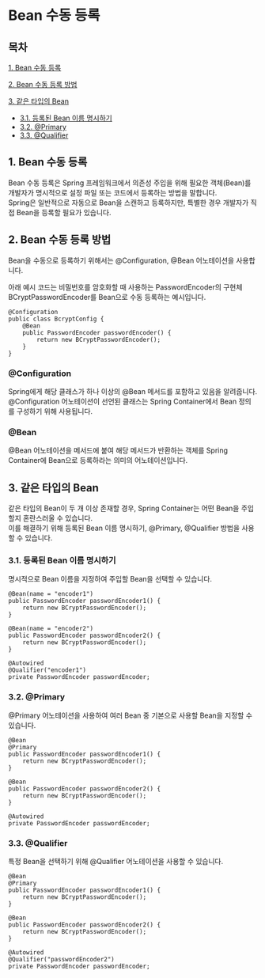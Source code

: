 # Bean 수동 등록

## 목차

[1. Bean 수동 등록](#1-bean-수동-등록)

[2. Bean 수동 등록 방법](#2-bean-수동-등록-방법)

[3. 같은 타입의 Bean](#3-같은-타입의-bean)
- [3.1. 등록된 Bean 이름 명시하기](#31-등록된-bean-이름-명시하기)
- [3.2. @Primary](#32-primary)
- [3.3. @Qualifier](#33-qualifier)

## 1. Bean 수동 등록

Bean 수동 등록은 Spring 프레임워크에서 의존성 주입을 위해 필요한 객체(Bean)를 개발자가 명시적으로 설정 파일 또는 코드에서 등록하는 방법을 말합니다.<br>
Spring은 일반적으로 자동으로 Bean을 스캔하고 등록하지만, 특별한 경우 개발자가 직접 Bean을 등록할 필요가 있습니다.

## 2. Bean 수동 등록 방법

Bean을 수동으로 등록하기 위해서는 @Configuration, @Bean 어노테이션을 사용합니다.

아래 예시 코드는 비밀번호를 암호화할 때 사용하는 PasswordEncoder의 구현체 BCryptPasswordEncoder를 Bean으로 수동 등록하는 예시입니다.

```
@Configuration
public class BcryptConfig {
    @Bean
    public PasswordEncoder passwordEncoder() {
        return new BCryptPasswordEncoder();
    }
}
```

### @Configuration

Spring에게 해당 클래스가 하나 이상의 @Bean 메서드를 포함하고 있음을 알려줍니다.<br>
@Configuration 어노테이션이 선언된 클래스는 Spring Container에서 Bean 정의를 구성하기 위해 사용됩니다.

### @Bean

@Bean 어노테이션을 메서드에 붙여 해당 메서드가 반환하는 객체를 Spring Container에 Bean으로 등록하라는 의미의 어노테이션입니다.

## 3. 같은 타입의 Bean

같은 타입의 Bean이 두 개 이상 존재할 경우, Spring Container는 어떤 Bean을 주입할지 혼란스러울 수 있습니다.<br>
이를 해결하기 위해 등록된 Bean 이름 명시하기, @Primary, @Qualifier 방법을 사용할 수 있습니다.

### 3.1. 등록된 Bean 이름 명시하기

명시적으로 Bean 이름을 지정하여 주입할 Bean을 선택할 수 있습니다.

```
@Bean(name = "encoder1")
public PasswordEncoder passwordEncoder1() {
    return new BCryptPasswordEncoder();
}

@Bean(name = "encoder2")
public PasswordEncoder passwordEncoder2() {
    return new BCryptPasswordEncoder();
}
```

```
@Autowired
@Qualifier("encoder1")
private PasswordEncoder passwordEncoder;
```

### 3.2. @Primary

@Primary 어노테이션을 사용하여 여러 Bean 중 기본으로 사용할 Bean을 지정할 수 있습니다.

```
@Bean
@Primary
public PasswordEncoder passwordEncoder1() {
    return new BCryptPasswordEncoder();
}

@Bean
public PasswordEncoder passwordEncoder2() {
    return new BCryptPasswordEncoder();
}
```

```
@Autowired
private PasswordEncoder passwordEncoder;
```

### 3.3. @Qualifier

특정 Bean을 선택하기 위해 @Qualifier 어노테이션을 사용할 수 있습니다.

```
@Bean
@Primary
public PasswordEncoder passwordEncoder1() {
    return new BCryptPasswordEncoder();
}

@Bean
public PasswordEncoder passwordEncoder2() {
    return new BCryptPasswordEncoder();
}
```

```
@Autowired
@Qualifier("passwordEncoder2")
private PasswordEncoder passwordEncoder;
```
